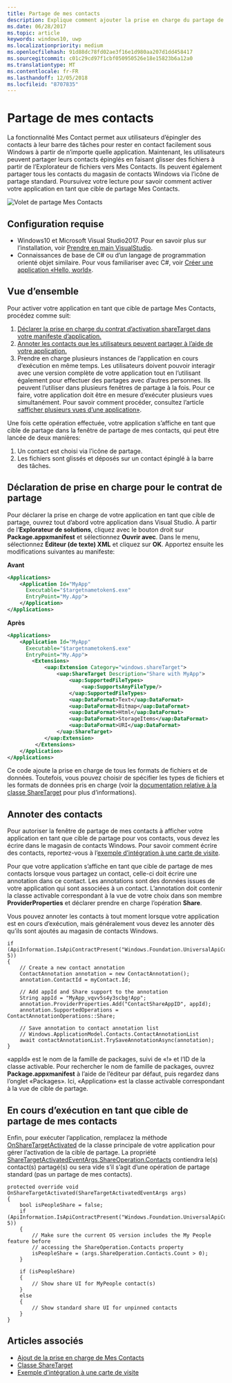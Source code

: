 ```yaml
---
title: Partage de mes contacts
description: Explique comment ajouter la prise en charge du partage de mes contacts
ms.date: 06/28/2017
ms.topic: article
keywords: windows10, uwp
ms.localizationpriority: medium
ms.openlocfilehash: 91d88dc78fd02ae3f16e1d980aa207d1dd458417
ms.sourcegitcommit: c01c29cd97f1cbf050950526e18e15823b6a12a0
ms.translationtype: MT
ms.contentlocale: fr-FR
ms.lasthandoff: 12/05/2018
ms.locfileid: "8707835"
---
```

# <a name="my-people-sharing"></a>Partage de mes contacts

La fonctionnalité Mes Contact permet aux utilisateurs d’épingler des contacts à leur barre des tâches pour rester en contact facilement sous Windows à partir de n’importe quelle application. Maintenant, les utilisateurs peuvent partager leurs contacts épinglés en faisant glisser des fichiers à partir de l’Explorateur de fichiers vers Mes Contacts. Ils peuvent également partager tous les contacts du magasin de contacts Windows via l’icône de partage standard. Poursuivez votre lecture pour savoir comment activer votre application en tant que cible de partage Mes Contacts.

![Volet de partage Mes Contacts](images/my-people-sharing.png)

## <a name="requirements"></a>Configuration requise

+ Windows10 et Microsoft Visual Studio2017. Pour en savoir plus sur l’installation, voir [Prendre en main VisualStudio](https://docs.microsoft.com/en-us/windows/uwp/get-started/get-set-up).
+ Connaissances de base de C# ou d’un langage de programmation orienté objet similaire. Pour vous familiariser avec C#, voir [Créer une application «Hello, world»](https://docs.microsoft.com/en-us/windows/uwp/get-started/create-a-hello-world-app-xaml-universal).

## <a name="overview"></a>Vue d’ensemble

Pour activer votre application en tant que cible de partage Mes Contacts, procédez comme suit:

1. [Déclarer la prise en charge du contrat d’activation shareTarget dans votre manifeste d’application.](https://docs.microsoft.com/en-us/windows/uwp/contacts-and-calendar/my-people-sharing#declaring-support-for-the-share-contract)
2. [Annoter les contacts que les utilisateurs peuvent partager à l’aide de votre application.](https://docs.microsoft.com/en-us/windows/uwp/contacts-and-calendar/my-people-sharing#annotating-contacts)
3. Prendre en charge plusieurs instances de l’application en cours d’exécution en même temps.  Les utilisateurs doivent pouvoir interagir avec une version complète de votre application tout en l’utilisant également pour effectuer des partages avec d’autres personnes. Ils peuvent l’utiliser dans plusieurs fenêtres de partage à la fois. Pour ce faire, votre application doit être en mesure d’exécuter plusieurs vues simultanément. Pour savoir comment procéder, consultez l’article [«afficher plusieurs vues d’une application»](https://docs.microsoft.com/en-us/windows/uwp/layout/show-multiple-views).

Une fois cette opération effectuée, votre application s’affiche en tant que cible de partage dans la fenêtre de partage de mes contacts, qui peut être lancée de deux manières:
1. Un contact est choisi via l’icône de partage.
2. Les fichiers sont glissés et déposés sur un contact épinglé à la barre des tâches.

## <a name="declaring-support-for-the-share-contract"></a>Déclaration de prise en charge pour le contrat de partage

Pour déclarer la prise en charge de votre application en tant que cible de partage, ouvrez tout d’abord votre application dans Visual Studio. À partir de l’**Explorateur de solutions**, cliquez avec le bouton droit sur **Package.appxmanifest** et sélectionnez **Ouvrir avec**. Dans le menu, sélectionnez **Éditeur (de texte) XML** et cliquez sur **OK**. Apportez ensuite les modifications suivantes au manifeste:


**Avant**
```xml
<Applications>
    <Application Id="MyApp"
      Executable="$targetnametoken$.exe"
      EntryPoint="My.App">
    </Application>
</Applications>
```

**Après**

```xml
<Applications>
    <Application Id="MyApp"
      Executable="$targetnametoken$.exe"
      EntryPoint="My.App">
        <Extensions>
            <uap:Extension Category="windows.shareTarget">
                <uap:ShareTarget Description="Share with MyApp">
                    <uap:SupportedFileTypes>
                        <uap:SupportsAnyFileType/>
                    </uap:SupportedFileTypes>
                    <uap:DataFormat>Text</uap:DataFormat>
                    <uap:DataFormat>Bitmap</uap:DataFormat>
                    <uap:DataFormat>Html</uap:DataFormat>
                    <uap:DataFormat>StorageItems</uap:DataFormat>
                    <uap:DataFormat>URI</uap:DataFormat>
                </uap:ShareTarget>
            </uap:Extension>
         </Extensions>
    </Application>
</Applications>
```

Ce code ajoute la prise en charge de tous les formats de fichiers et de données. Toutefois, vous pouvez choisir de spécifier les types de fichiers et les formats de données pris en charge (voir la  [documentation relative à la classe ShareTarget](https://docs.microsoft.com/en-us/uwp/schemas/appxpackage/appxmanifestschema/element-sharetarget) pour plus d’informations).

## <a name="annotating-contacts"></a>Annoter des contacts

Pour autoriser la fenêtre de partage de mes contacts à afficher votre application en tant que cible de partage pour vos contacts, vous devez les écrire dans le magasin de contacts Windows. Pour savoir comment écrire des contacts, reportez-vous à l’[exemple d’intégration à une carte de visite](https://github.com/Microsoft/Windows-universal-samples/tree/6370138b150ca8a34ff86de376ab6408c5587f5d/Samples/ContactCardIntegration). 

Pour que votre application s’affiche en tant que cible de partage de mes contacts lorsque vous partagez un contact, celle-ci doit écrire une annotation dans ce contact. Les annotations sont des données issues de votre application qui sont associées à un contact. L’annotation doit contenir la classe activable correspondant à la vue de votre choix dans son membre **ProviderProperties** et déclarer prendre en charge l’opération **Share**.

Vous pouvez annoter les contacts à tout moment lorsque votre application est en cours d’exécution, mais généralement vous devez les annoter dès qu’ils sont ajoutés au magasin de contacts Windows.

```Csharp
if (ApiInformation.IsApiContractPresent("Windows.Foundation.UniversalApiContract", 5))
{
    // Create a new contact annotation
    ContactAnnotation annotation = new ContactAnnotation();
    annotation.ContactId = myContact.Id;

    // Add appId and Share support to the annotation
    String appId = "MyApp_vqvv5s4y3scbg!App";
    annotation.ProviderProperties.Add("ContactShareAppID", appId);
    annotation.SupportedOperations = ContactAnnotationOperations::Share;

    // Save annotation to contact annotation list
    // Windows.ApplicationModel.Contacts.ContactAnnotationList 
    await contactAnnotationList.TrySaveAnnotationAsync(annotation);
}
```

«appId» est le nom de la famille de packages, suivi de «!» et l’ID de la classe activable. Pour rechercher le nom de famille de packages, ouvrez **Package.appxmanifest** à l’aide de l’éditeur par défaut, puis regardez dans l’onglet «Packages». Ici, «Application» est la classe activable correspondant à la vue de cible de partage.

## <a name="running-as-a-my-people-share-target"></a>En cours d’exécution en tant que cible de partage de mes contacts

Enfin, pour exécuter l’application, remplacez la méthode [OnShareTargetActivated](https://docs.microsoft.com/en-us/uwp/api/Windows.UI.Xaml.Application#Windows_UI_Xaml_Application_OnShareTargetActivated_Windows_ApplicationModel_Activation_ShareTargetActivatedEventArgs_) de la classe principale de votre application pour gérer l’activation de la cible de partage. La propriété [ShareTargetActivatedEventArgs.ShareOperation.Contacts](https://docs.microsoft.com/en-us/uwp/api/windows.applicationmodel.datatransfer.sharetarget.shareoperation#Properties) contiendra le(s) contact(s) partagé(s) ou sera vide s’il s’agit d’une opération de partage standard (pas un partage de mes contacts).

```Csharp
protected override void OnShareTargetActivated(ShareTargetActivatedEventArgs args)
{
    bool isPeopleShare = false;
    if (ApiInformation.IsApiContractPresent("Windows.Foundation.UniversalApiContract", 5))
    {
        // Make sure the current OS version includes the My People feature before
        // accessing the ShareOperation.Contacts property
        isPeopleShare = (args.ShareOperation.Contacts.Count > 0);
    }

    if (isPeopleShare)
    {
        // Show share UI for MyPeople contact(s)
    }
    else
    {
        // Show standard share UI for unpinned contacts
    }
}
```

## <a name="see-also"></a>Articles associés
+ [Ajout de la prise en charge de Mes Contacts](my-people-support.md)
+ [Classe ShareTarget](https://docs.microsoft.com/en-us/uwp/schemas/appxpackage/appxmanifestschema/element-sharetarget)
+ [Exemple d’intégration à une carte de visite](https://github.com/Microsoft/Windows-universal-samples/tree/6370138b150ca8a34ff86de376ab6408c5587f5d/Samples/ContactCardIntegration)
